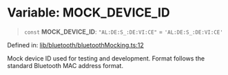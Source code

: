 # Variable: MOCK\_DEVICE\_ID

> `const` **MOCK\_DEVICE\_ID**: `"AL:DE:S_:DE:VI:CE"` = `'AL:DE:S_:DE:VI:CE'`

Defined in: [lib/bluetooth/bluetoothMocking.ts:12](https://github.com/aldesgroup/goaldn/blob/6a7943d02984b1a6b41d76a3a483a1484b644076/lib/bluetooth/bluetoothMocking.ts#L12)

Mock device ID used for testing and development.
Format follows the standard Bluetooth MAC address format.
